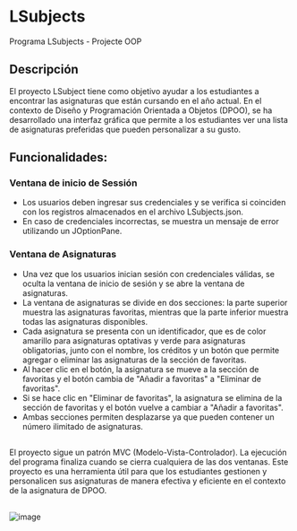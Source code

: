 # LSubjects
Programa LSubjects - Projecte OOP

## Descripción
El proyecto LSubject tiene como objetivo ayudar a los estudiantes a encontrar las asignaturas que están cursando en el año actual. En el contexto de Diseño y Programación Orientada a Objetos (DPOO), se ha desarrollado una interfaz gráfica que permite a los estudiantes ver una lista de asignaturas preferidas que pueden personalizar a su gusto.

## Funcionalidades:
### Ventana de inicio de Sessión
- Los usuarios deben ingresar sus credenciales y se verifica si coinciden con los registros almacenados en el archivo LSubjects.json.
- En caso de credenciales incorrectas, se muestra un mensaje de error utilizando un JOptionPane.
### Ventana de Asignaturas
- Una vez que los usuarios inician sesión con credenciales válidas, se oculta la ventana de inicio de sesión y se abre la ventana de asignaturas.
- La ventana de asignaturas se divide en dos secciones: la parte superior muestra las asignaturas favoritas, mientras que la parte inferior muestra todas las asignaturas disponibles.
- Cada asignatura se presenta con un identificador, que es de color amarillo para asignaturas optativas y verde para asignaturas obligatorias, junto con el nombre, los créditos y un botón que permite agregar o eliminar las asignaturas de la sección de favoritas.
- Al hacer clic en el botón, la asignatura se mueve a la sección de favoritas y el botón cambia de "Añadir a favoritas" a "Eliminar de favoritas".
- Si se hace clic en "Eliminar de favoritas", la asignatura se elimina de la sección de favoritas y el botón vuelve a cambiar a "Añadir a favoritas".
- Ambas secciones permiten desplazarse ya que pueden contener un número ilimitado de asignaturas.
##
El proyecto sigue un patrón MVC (Modelo-Vista-Controlador).
La ejecución del programa finaliza cuando se cierra cualquiera de las dos ventanas.
Este proyecto es una herramienta útil para que los estudiantes gestionen y personalicen sus asignaturas de manera efectiva y eficiente en el contexto de la asignatura de DPOO.

##

![image](https://github.com/oscarjuly23/OOP_Projects/assets/39187459/3a188511-61f0-459f-a259-f47071b68c45)
